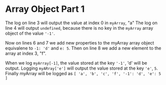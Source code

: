 # Array Object Part 1

The log on line 3 will output the value at index 0 in `myArray`, "a"
The log on line 4 will output `undefined`, because there is no key in the `myArray` array object of the value `'-1'`.

Now on lines 6 and 7 we add new properties to the myArray array object equivalene to `-1: 'd'` and `e: 5`. Then on line 8 we add a new element to the array at index 3, "f".

When we log `myArray[-1]`, the value stored at the key `'-1'`, 'd' will be output.
Logging `myARray['e']` will output the value stored at the key `'e'`, `5`.
Finally myArray will be logged as `[ 'a', 'b', 'c', 'f', '-1': 'd', 'e': 5 ]`
